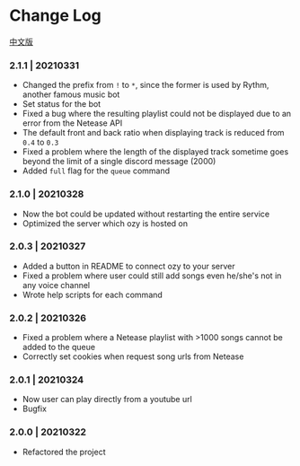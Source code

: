 # Change Log

[中文版](https://github.com/k27dong/Ozy/blob/main/CHANGELOG.md)

### 2.1.1 | 20210331
- Changed the prefix from `!` to `*`, since the former is used by Rythm, another famous music bot
- Set status for the bot
- Fixed a bug where the resulting playlist could not be displayed due to an error from the Netease API
- The default front and back ratio when displaying track is reduced from `0.4` to `0.3`
- Fixed a problem where the length of the displayed track sometime goes beyond the limit of a single discord message (2000)
- Added `full` flag for the `queue` command

### 2.1.0 | 20210328
- Now the bot could be updated without restarting the entire service
- Optimized the server which ozy is hosted on

### 2.0.3 | 20210327
- Added a button in README to connect ozy to your server
- Fixed a problem where user could still add songs even he/she's not in any voice channel
- Wrote help scripts for each command

### 2.0.2 | 20210326
- Fixed a problem where a Netease playlist with >1000 songs cannot be added to the queue
- Correctly set cookies when request song urls from Netease

### 2.0.1 | 20210324
- Now user can play directly from a youtube url
- Bugfix

### 2.0.0 | 20210322
- Refactored the project